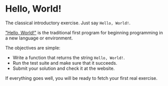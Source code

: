# Hello, World!

The classical introductory exercise. Just say `Hello, World!`.

["Hello, World!"](http://en.wikipedia.org/wiki/%22Hello,_world!%22_program) is
the traditional first program for beginning programming in a new language or
environment.

The objectives are simple:

- Write a function that returns the string `Hello, World!`.
- Run the test suite and make sure that it succeeds.
- Submit your solution and check it at the website.

If everything goes well, you will be ready to fetch your first real exercise.
